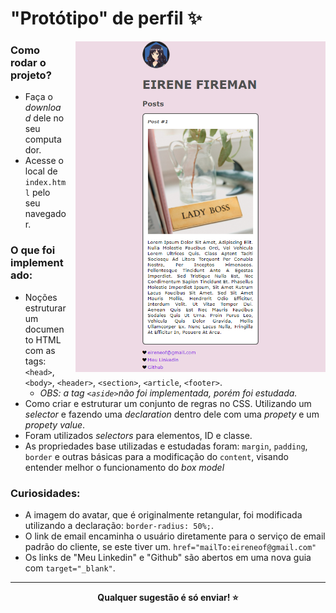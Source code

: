 # "Protótipo" de perfil :sparkles:


<img src="assets/resultado.png" align="right" width=400px style="margin-left: 15px" style="margin-bottom: 15px">

### Como rodar o projeto?

* Faça o *download* dele no seu computador.
* Acesse o local de `index.html` pelo seu navegador.

### O que foi implementado:

* Noções estruturar um documento HTML com as tags: `<head>`, `<body>`, `<header>`, `<section>`, `<article`, `<footer>`.
    * *OBS: a tag `<aside>`não foi implementada, porém foi estudada.*
* Como criar e estruturar um conjunto de regras no CSS. Utilizando um *selector* e fazendo uma *declaration* dentro dele com uma *propety* e um *propety value*.
* Foram utilizados *selectors* para elementos, ID e classe. 
* As propriedades base utilizadas e estudadas foram: `margin`, `padding`, `border` e outras básicas para a modificação do `content`, visando entender melhor o funcionamento do *box model*

### Curiosidades:

* A imagem do avatar, que é originalmente retangular, foi modificada utilizando a declaração: `border-radius: 50%;`.
* O link de email encaminha o usuário diretamente para o serviço de email padrão do cliente, se este tiver um. `href="mailTo:eireneof@gmail.com"`
* Os links de "Meu Linkedin" e "Github" são abertos em uma nova guia com `target="_blank"`.

<hr>

**<p style="text-align: center;">Qualquer sugestão é só enviar! &#11088;</p>**

